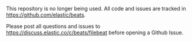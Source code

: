 This repository is no longer being used. All code and issues are tracked in
https://github.com/elastic/beats.

Please post all questions and issues to https://discuss.elastic.co/c/beats/filebeat
before opening a Github Issue.
